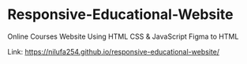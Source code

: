 # Responsive-Educational-Website
Online Courses Website Using HTML CSS &amp; JavaScript
Figma to HTML


Link: https://nilufa254.github.io/responsive-educational-website/
